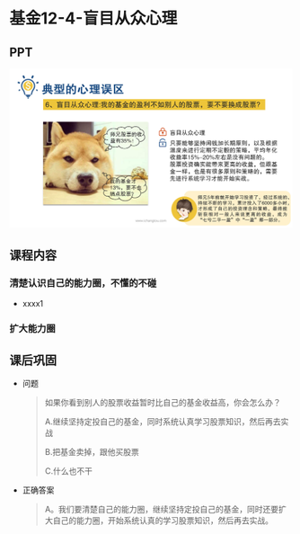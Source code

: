 # 基金12-4-盲目从众心理

## PPT

![课程ppt](assets/12-4-1.jpeg)

## 课程内容

### 清楚认识自己的能力圈，不懂的不碰

- xxxx1

  > 

### 扩大能力圈

## 课后巩固

- 问题

  > 如果你看到别人的股票收益暂时比自己的基金收益高，你会怎么办？
  >
  > A.继续坚持定投自己的基金，同时系统认真学习股票知识，然后再去实战
  >
  > B.把基金卖掉，跟他买股票
  >
  > C.什么也不干

- 正确答案

  > A。我们要清楚自己的能力圈，继续坚持定投自己的基金，同时还要扩大自己的能力圈，开始系统认真的学习股票知识，然后再去实战。